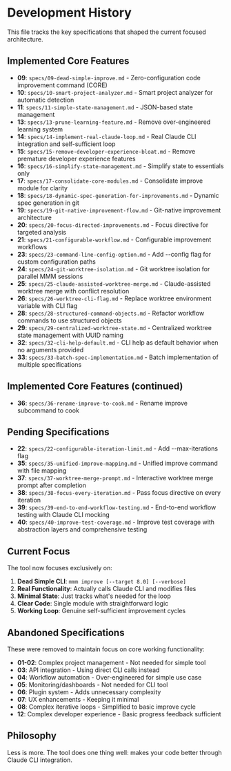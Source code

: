 # Development History

This file tracks the key specifications that shaped the current focused architecture.

## Implemented Core Features
- **09**: `specs/09-dead-simple-improve.md` - Zero-configuration code improvement command (CORE)
- **10**: `specs/10-smart-project-analyzer.md` - Smart project analyzer for automatic detection
- **11**: `specs/11-simple-state-management.md` - JSON-based state management  
- **13**: `specs/13-prune-learning-feature.md` - Remove over-engineered learning system
- **14**: `specs/14-implement-real-claude-loop.md` - Real Claude CLI integration and self-sufficient loop
- **15**: `specs/15-remove-developer-experience-bloat.md` - Remove premature developer experience features
- **16**: `specs/16-simplify-state-management.md` - Simplify state to essentials only
- **17**: `specs/17-consolidate-core-modules.md` - Consolidate improve module for clarity
- **18**: `specs/18-dynamic-spec-generation-for-improvements.md` - Dynamic spec generation in git
- **19**: `specs/19-git-native-improvement-flow.md` - Git-native improvement architecture
- **20**: `specs/20-focus-directed-improvements.md` - Focus directive for targeted analysis
- **21**: `specs/21-configurable-workflow.md` - Configurable improvement workflows
- **23**: `specs/23-command-line-config-option.md` - Add --config flag for custom configuration paths
- **24**: `specs/24-git-worktree-isolation.md` - Git worktree isolation for parallel MMM sessions
- **25**: `specs/25-claude-assisted-worktree-merge.md` - Claude-assisted worktree merge with conflict resolution
- **26**: `specs/26-worktree-cli-flag.md` - Replace worktree environment variable with CLI flag
- **28**: `specs/28-structured-command-objects.md` - Refactor workflow commands to use structured objects
- **29**: `specs/29-centralized-worktree-state.md` - Centralized worktree state management with UUID naming
- **32**: `specs/32-cli-help-default.md` - CLI help as default behavior when no arguments provided
- **33**: `specs/33-batch-spec-implementation.md` - Batch implementation of multiple specifications

## Implemented Core Features (continued)
- **36**: `specs/36-rename-improve-to-cook.md` - Rename improve subcommand to cook

## Pending Specifications
- **22**: `specs/22-configurable-iteration-limit.md` - Add --max-iterations flag
- **35**: `specs/35-unified-improve-mapping.md` - Unified improve command with file mapping
- **37**: `specs/37-worktree-merge-prompt.md` - Interactive worktree merge prompt after completion
- **38**: `specs/38-focus-every-iteration.md` - Pass focus directive on every iteration
- **39**: `specs/39-end-to-end-workflow-testing.md` - End-to-end workflow testing with Claude CLI mocking
- **40**: `specs/40-improve-test-coverage.md` - Improve test coverage with abstraction layers and comprehensive testing

## Current Focus

The tool now focuses exclusively on:
1. **Dead Simple CLI**: `mmm improve [--target 8.0] [--verbose]`
2. **Real Functionality**: Actually calls Claude CLI and modifies files
3. **Minimal State**: Just tracks what's needed for the loop
4. **Clear Code**: Single module with straightforward logic
5. **Working Loop**: Genuine self-sufficient improvement cycles

## Abandoned Specifications

These were removed to maintain focus on core working functionality:
- **01-02**: Complex project management - Not needed for simple tool
- **03**: API integration - Using direct CLI calls instead
- **04**: Workflow automation - Over-engineered for simple use case
- **05**: Monitoring/dashboards - Not needed for CLI tool
- **06**: Plugin system - Adds unnecessary complexity
- **07**: UX enhancements - Keeping it minimal
- **08**: Complex iterative loops - Simplified to basic improve cycle
- **12**: Complex developer experience - Basic progress feedback sufficient

## Philosophy

Less is more. The tool does one thing well: makes your code better through Claude CLI integration.